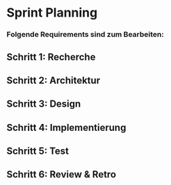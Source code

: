 
# Sprint Planning 

### Folgende Requirements sind zum Bearbeiten:
 #### 

 

 

## Schritt 1: Recherche 

## Schritt 2: Architektur 

## Schritt 3: Design 

## Schritt 4: Implementierung  

## Schritt 5: Test 

## Schritt 6: Review & Retro 
